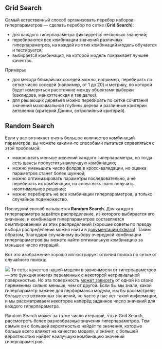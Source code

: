 
## Grid Search

Самый естественный способ организовать перебор наборов гиперпараметров — сделать перебор по сетке (**Grid Search**):

- для каждого гиперпараметра фиксируется несколько значений;
- перебираются все комбинации значений различных гиперпараметров, на каждой из этих комбинаций модель обучается и тестируется;
- выбирается комбинация, на которой модель показывает лучшее качество.

Примеры:

- для метода ближайших соседей можно, например, перебирать по сетке число соседей (например, от 1 до 20) и метрику, по которой будет измеряться расстояние между объектами выборки (евклидова, манхэттенская и так далее);
- для решающих деревьев можно перебирать по сетке сочетания значений максимальной глубины дерева и различные критерии ветвления (критерий Джини, энтропийный критерий).

## Random Search

Если у вас возникает очень большое количество комбинаций параметров, вы можете какими-то способами пытаться справляться с этой проблемой:

- можно взять меньше значений каждого гиперпараметра, но тогда есть шансы пропустить наилучшую комбинацию;
- можно уменьшить число фолдов в кросс-валидации, но оценка параметров станет более шумной;
- можно оптимизировать параметры последовательно, а не перебирать их комбинации, но снова есть шанс получить неоптимальное решение;
- можно перебирать не все комбинации гиперпараметров, а только случайное подмножество.

Последний способ называется **Random Search**. Для каждого гиперпараметра задаётся распределение, из которого выбирается его значение, и комбинация гиперпараметров составляется семплированием из этих распределений (хорошие советы по поводу выбора распределений можно найти в [документации sklearn](https://scikit-learn.org/stable/modules/grid_search.html#randomized-parameter-search)). Таким образом, благодаря случайному выбору очередной комбинации гиперпараметров вы можете найти оптимальную комбинацию за меньшее число итераций.

Вот это изображение хорошо иллюстрирует отличия поиска по сетке от случайного поиска:

![](https://yastatic.net/s3/education-portal/media/8_4_5781994f1e_95e59d0869.webp)
То есть: качество нашей модели в зависимости от гиперпараметров — это функция многих переменных с некоторой нетривиальной поверхностью. Но эта поверхность [может зависеть](https://medium.com/rants-on-machine-learning/smarter-parameter-sweeps-or-why-grid-search-is-plain-stupid-c17d97a0e881#.pkwq17od8) от одной из своих переменных сильно меньше, чем от другой. Если бы мы знали, какой гиперпараметр важнее для перформанса модели, мы бы рассмотрели больше его возможных значений, но часто у нас нет такой информации, и мы рассматриваем некоторое наперёд заданное число значений для каждого гиперпараметра.

Random Search может за то же число итераций, что и Grid Search, рассмотреть более разнообразные значения гиперпараметров. Тем самым он с большей вероятностью найдёт те значения, которые больше всего влияют на качество модели, а значит, с большей вероятностью найдёт наилучшую комбинацию значений гиперпараметров.